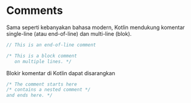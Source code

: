 # Comments

Sama seperti kebanyakan bahasa modern, Kotlin mendukung komentar single-line (atau end-of-line) dan multi-line (blok).
```kt
// This is an end-of-line comment

/* This is a block comment
   on multiple lines. */
```


Blokir komentar di Kotlin dapat disarangkan
```kt
/* The comment starts here
/* contains a nested comment */     
and ends here. */
```


